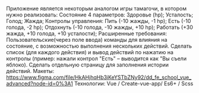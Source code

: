 Приложение является некоторым аналогом игры тамагочи, в котором нужно реализовать: Состояние 4 параметров: Здоровье (hp); Усталость; Голод; Жажда; Контролы управления: Пить (-10 жажды, -1 hp); Есть (-10 голода, -2 hp); Отдохнуть (-10 голода, -10 жажды, +10 hp); Работать (+30 жажда, +10 голода, +10 усталости); Расширенные требования: Пользовательские(через поле ввода) команды для влияния на состояние, с возможностью выполнения нескольких действий. Сделать список (для каждого действия) и вывод действий по нажатию на контролы (пример: нажали контрол "Есть" – выводится как "Вы съели яблоко). Сделать отдельную страницу для заполнения истории действий. Макеты: https://www.figma.com/file/HkAHjhqHb3iKeYSTbZNy92/dd_fe_school_vue_advanced?node-id=0%3A1 Технологии: Vue / Create-vue-app/ Es6+ / Scss
